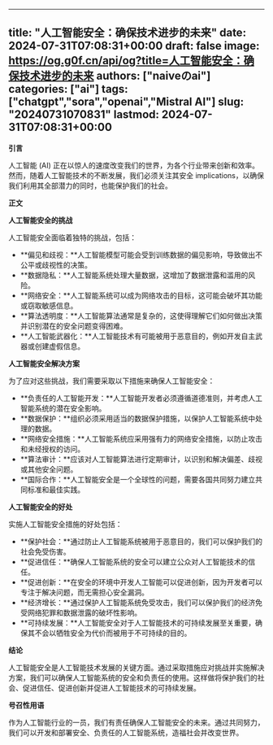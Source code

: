 
---
title: "人工智能安全：确保技术进步的未来"
date: 2024-07-31T07:08:31+00:00
draft: false
image: https://og.g0f.cn/api/og?title=人工智能安全：确保技术进步的未来
authors: ["naiveのai"]
categories: ["ai"]
tags: ["chatgpt","sora","openai","Mistral AI"]
slug: "20240731070831"
lastmod: 2024-07-31T07:08:31+00:00
---
**引言**

人工智能 (AI) 正在以惊人的速度改变我们的世界，为各个行业带来创新和效率。然而，随着人工智能技术的不断发展，我们必须关注其安全 implications，以确保我们利用其全部潜力的同时，也能保护我们的社会。

**正文**

**人工智能安全的挑战**

人工智能安全面临着独特的挑战，包括：

* **偏见和歧视：**人工智能模型可能会受到训练数据的偏见影响，导致做出不公平或歧视性的决策。
* **数据隐私：**人工智能系统处理大量数据，这增加了数据泄露和滥用的风险。
* **网络安全：**人工智能系统可以成为网络攻击的目标，这可能会破坏其功能或窃取敏感信息。
* **算法透明度：**人工智能算法通常是复杂的，这使得理解它们如何做出决策并识别潜在的安全问题变得困难。
* **人工智能武器化：**人工智能技术有可能被用于恶意目的，例如开发自主武器或创建虚假信息。

**人工智能安全解决方案**

为了应对这些挑战，我们需要采取以下措施来确保人工智能安全：

* **负责任的人工智能开发：**人工智能开发者必须遵循道德准则，并考虑人工智能系统的潜在安全影响。
* **数据保护：**组织必须采用适当的数据保护措施，以保护人工智能系统中处理的数据。
* **网络安全措施：**人工智能系统应采用强有力的网络安全措施，以防止攻击和未经授权的访问。
* **算法审计：**应该对人工智能算法进行定期审计，以识别和解决偏差、歧视或其他安全问题。
* **国际合作：**人工智能安全是一个全球性的问题，需要各国共同努力建立共同标准和最佳实践。

**人工智能安全的好处**

实施人工智能安全措施的好处包括：

* **保护社会：**通过防止人工智能系统被用于恶意目的，我们可以保护我们的社会免受伤害。
* **促进信任：**确保人工智能系统的安全可以建立公众对人工智能技术的信任。
* **促进创新：**在安全的环境中开发人工智能可以促进创新，因为开发者可以专注于解决问题，而无需担心安全漏洞。
* **经济增长：**通过保护人工智能系统免受攻击，我们可以保护我们的经济免受网络犯罪和数据泄露的破坏性影响。
* **可持续发展：**人工智能安全对于人工智能技术的可持续发展至关重要，确保其不会以牺牲安全为代价而被用于不可持续的目的。

**结论**

人工智能安全是人工智能技术发展的关键方面。通过采取措施应对挑战并实施解决方案，我们可以确保人工智能系统的安全和负责任的使用。这样做将保护我们的社会、促进信任、促进创新并促进人工智能技术的可持续发展。

**号召性用语**

作为人工智能行业的一员，我们有责任确保人工智能安全的未来。通过共同努力，我们可以开发和部署安全、负责任的人工智能系统，造福社会并改变世界。